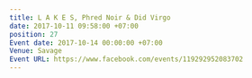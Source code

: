 ```yaml
---
title: L A K E S, Phred Noir & Did Virgo
date: 2017-10-11 09:58:00 +07:00
position: 27
Event date: 2017-10-14 00:00:00 +07:00
Venue: Savage
Event URL: https://www.facebook.com/events/119292952083702
---
```


